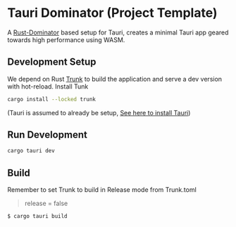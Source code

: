 # Tauri Dominator (Project Template)
A [Rust-Dominator](https://github.com/Pauan/rust-dominator) based setup for Tauri, creates a minimal Tauri app geared towards high performance using WASM.

## Development Setup
We depend on Rust [Trunk](https://trunkrs.dev/) to build the application and serve a dev version with hot-reload.
Install Tunk
```bash
cargo install --locked trunk
```

(Tauri is assumed to already be setup, [See here to install Tauri](https://tauri.studio/en/docs/getting-started/intro))
## Run Development
```bash
cargo tauri dev
```

## Build
Remember to set Trunk to build in Release mode from Trunk.toml
> release = false

```bash
$ cargo tauri build
```